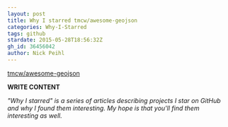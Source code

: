 ```yaml
---
layout: post
title: Why I starred tmcw/awesome-geojson
categories: Why-I-Starred
tags: github
stardate: 2015-05-28T18:56:32Z
gh_id: 36456042
author: Nick Peihl
---
```


[tmcw/awesome-geojson](https://github.com/tmcw/awesome-geojson)

**WRITE CONTENT**

*"Why I starred" is a series of articles describing projects I star on GitHub and why I found them interesting. My hope is that you'll find them interesting as well.*

